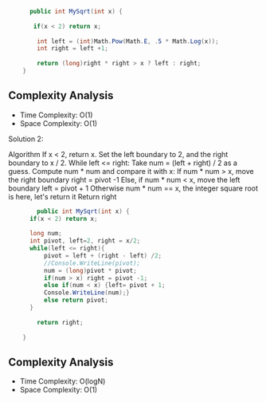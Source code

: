 ```C#
      public int MySqrt(int x) {
      
       if(x < 2) return x;
        
        int left = (int)Math.Pow(Math.E, .5 * Math.Log(x));
        int right = left +1;
        
        return (long)right * right > x ? left : right; 
    }
```

## Complexity Analysis

* Time Complexity: O(1)
* Space Complexity: O(1)


Solution 2:

Algorithm
If x < 2, return x.
Set the left boundary to 2, and the right boundary to x / 2.
While left <= right:
      Take num = (left + right) / 2 as a guess. Compute num * num and compare it with x:
            If num * num > x, move the right boundary right = pivot -1
            Else, if num * num < x, move the left boundary left = pivot + 1
            Otherwise num * num == x, the integer square root is here, let's return it
Return right


```C#
        public int MySqrt(int x) {
      if(x < 2) return x;
        
      long num; 
      int pivot, left=2, right = x/2;
      while(left <= right){
          pivot = left + (right - left) /2;
          //Console.WriteLine(pivot);
          num = (long)pivot * pivot;
          if(num > x) right = pivot -1;        
          else if(num < x) {left= pivot + 1;
          Console.WriteLine(num);}
          else return pivot;
      }
        
        return right;
      
    }
```

## Complexity Analysis

* Time Complexity: O(logN)
* Space Complexity: O(1)
 
